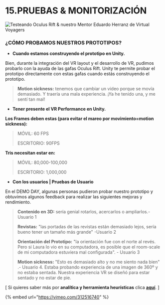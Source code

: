# 15.PRUEBAS & MONITORIZACIÓN

![Testeando Oculus Rift &amp; nuestro Mentor Eduardo Herranz de Virtual Voyagers](.gitbook/assets/testing_oculusrift_pressvr.jpg)

### ¿CÓMO PROBAMOS NUESTROS PROTOTIPOS? 

* **Cuando estamos construyendo el prototipo en Unity.** 

Bien, durante la integración del VR layout y el desarrollo de VR, pudimos probarlo con la ayuda de las gafas Oculus Rift. Unity te permite probar el prototipo directamente con estas gafas cuando estás construyendo el prototipo.

> **Motion sickness:** tenemos que cambiar un video porque se movía demasiado. Y traería una mala experiencia. ¡Ya he tenido una, y me sentí tan mal!

* **Tener presente el VR Performance en Unity.** 

**Los Frames deben estas \(para evitar el mareo por movimiento=motion sickness\):**

> MÓVIL: 60 FPS 
>
> ESCRITORIO: 90FPS

**Tris necesitan estar en:**

> MÓVIL: 80,000-100,000 
>
> ESCRITORIO: 1,000,000

* **Con los usuarios \| Pruebas de Usuario**

En el DEMO DAY, algunas personas pudieron probar nuestro prototipo y obtuvimos algunos feedback para realizar las siguientes mejoras y rendimiento.

> **Contenido en 3D:** sería genial rotarlos, acercarlos o ampliarlos.-Usuario 1 
>
> **Revistas:** "las portadas de las revistas están demasiado lejos, sería bueno tener un tamaño más grande" -Usuario 2 
>
> **Orientación del Prototipo:** "la orientación fue con el norte al revés. Pero si Laura lo vio en su computadora, es posible que el room-scale de mi computadora estuviera mal configurada". - Usuario 3 
>
> **Motion sickness:** "Esto es demasiado alto y no me siento nada bien" .- Usuario 4. Estaba probando experiencia de una imagen de 360º y no estaba sentada. Nuestra experiencia VR se diseñó para estar sentado y no estar de pie.

\[ Si quieres saber más por **analítica y herramienta heurísticas** clica [**aquí**](https://vroxygen.com/VRheuristics-tool-open.html). \]

{% embed url="https://vimeo.com/312516740" %}



